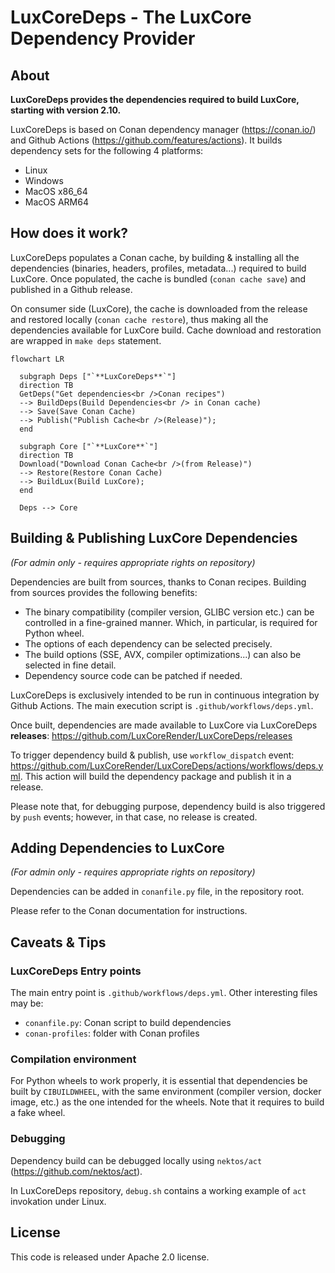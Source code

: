 # LuxCoreDeps - The LuxCore Dependency Provider

## About

**LuxCoreDeps provides the dependencies required to build LuxCore, starting with
version 2.10.**

LuxCoreDeps is based on Conan dependency manager (https://conan.io/) and Github
Actions (https://github.com/features/actions). It builds dependency sets for
the following 4 platforms:
- Linux
- Windows
- MacOS x86_64
- MacOS ARM64

## How does it work?

LuxCoreDeps populates a Conan cache, by building & installing all the
dependencies (binaries, headers, profiles, metadata...) required to build
LuxCore.
Once populated, the cache is bundled (`conan cache save`) and published
in a Github release.

On consumer side (LuxCore), the cache is downloaded from the release and
restored locally (`conan cache restore`), thus making all the dependencies
available for LuxCore build.
Cache download and restoration are wrapped in `make deps` statement.

```mermaid
flowchart LR

  subgraph Deps ["`**LuxCoreDeps**`"]
  direction TB
  GetDeps("Get dependencies<br />Conan recipes")
  --> BuildDeps(Build Dependencies<br /> in Conan cache)
  --> Save(Save Conan Cache)
  --> Publish("Publish Cache<br />(Release)");
  end

  subgraph Core ["`**LuxCore**`"]
  direction TB
  Download("Download Conan Cache<br />(from Release)")
  --> Restore(Restore Conan Cache)
  --> BuildLux(Build LuxCore);
  end

  Deps --> Core
```



## Building & Publishing LuxCore Dependencies

_(For admin only - requires appropriate rights on repository)_

Dependencies are built from sources, thanks to Conan recipes. Building from
sources provides the following benefits:
- The binary compatibility (compiler version, GLIBC version etc.) can be controlled
  in a fine-grained manner. Which, in particular, is required for Python wheel.
- The options of each dependency can be selected precisely.
- The build options (SSE, AVX, compiler optimizations...) can also be selected
  in fine detail.
- Dependency source code can be patched if needed.

LuxCoreDeps is exclusively intended to be run in continuous integration by
Github Actions. The main execution script is `.github/workflows/deps.yml`.

Once built, dependencies are made available to LuxCore via LuxCoreDeps
**releases**: https://github.com/LuxCoreRender/LuxCoreDeps/releases


To trigger dependency build & publish, use `workflow_dispatch` event:
https://github.com/LuxCoreRender/LuxCoreDeps/actions/workflows/deps.yml. This
action will build the dependency package and publish it in a release.

Please note that, for debugging purpose, dependency build is also triggered by
`push` events; however, in that case, no release is created.


## Adding Dependencies to LuxCore

_(For admin only - requires appropriate rights on repository)_

Dependencies can be added in `conanfile.py` file, in the repository root.

Please refer to the Conan documentation for instructions.


## Caveats & Tips

### LuxCoreDeps Entry points
The main entry point is `.github/workflows/deps.yml`.
Other interesting files may be:
- `conanfile.py`: Conan script to build dependencies
- `conan-profiles`: folder with Conan profiles

### Compilation environment
For Python wheels to work properly, it is essential that dependencies be built
by `CIBUILDWHEEL`, with the same environment (compiler version, docker image,
etc.) as the one intended for the wheels.
Note that it requires to build a fake wheel.

### Debugging
Dependency build can be debugged locally using `nektos/act`
(https://github.com/nektos/act).

In LuxCoreDeps repository, `debug.sh` contains a working example of `act`
invokation under Linux.

## License
This code is released under Apache 2.0 license.
